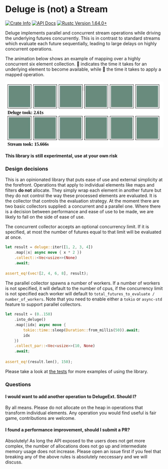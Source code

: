 # Deluge is (not) a Stream

<div>
 <p>
    <a href="https://crates.io/crates/deluge"><img alt="Crate Info" src="https://img.shields.io/crates/v/deluge.svg"/></a>
    <a href="https://docs.rs/deluge/"><img alt="API Docs" src="https://img.shields.io/badge/docs.rs-deluge-green"/></a>
    <a href="https://blog.rust-lang.org/2022/09/22/Rust-1.64.0.html"><img alt="Rustc Version 1.64.0+" src="https://img.shields.io/badge/rustc-1.64%2B-lightgrey.svg"/></a>
  </p>

</div>

Deluge implements parallel and concurrent stream operations while driving the underlying futures concurrently.
This is in contrast to standard streams which evaluate each future sequentially, leading to large delays on highly concurrent operations.

The animation below shows an example of mapping over a highly concurrent six element collection. &#x1F4D8; indicates the time it takes for an underlying element to become available, while &#x1F4D7; the time it takes to apply a mapped operation.

![Example of processing using Deluge and Streams](./images/process.gif)

**This library is still experimental, use at your own risk**

### Design decisions

This is an opinionated library that puts ease of use and external simplicity at the forefront.
Operations that apply to individual elements like maps and filters **do not** allocate.
They simply wrap each element in another future but they do not control the way these processed elements are evaluated.
It is the collector that controls the evaluation strategy.
At the moment there are two basic collectors supplied: a concurrent and a parallel one.
Where there is a decision between performance and ease of use to be made, we are likely to fall on the side of ease of use.

The concurrent collector accepts an optional concurrency limit.
If it is specified, at most the number of futures equal to that limit will be evaluated at once.

```rust
let result = deluge::iter([1, 2, 3, 4])
    .map(|x| async move { x * 2 })
    .collect::<Vec<usize>>(None)
    .await;

assert_eq!(vec![2, 4, 6, 8], result);
```

The parallel collector spawns a number of workers.
If a number of workers is not specified, it will default to the number of cpus, if the concurrency limit is not specified each worker will default to `total_futures_to_evaluate / number_of_workers`.
Note that you need to enable either a `tokio` or `async-std` feature to support parallel collectors.

```rust
let result = (0..150)
    .into_deluge()
    .map(|idx| async move {
        tokio::time::sleep(Duration::from_millis(50)).await;
        idx
    })
    .collect_par::<Vec<usize>>(10, None)
    .await;

assert_eq!(result.len(), 150);
```

Please take a look at [the tests](https://github.com/mkawalec/deluge/blob/main/src/deluge_ext.rs) for more examples of using the library.

### Questions

#### I would want to add another operation to DelugeExt. Should I?

By all means.
Please do not allocate on the heap in operations that transform individual elements.
Any operation you would find useful is fair game, contributions are welcome.

#### I found a performance improvement, should I submit a PR?

Absolutely!
As long the API exposed to the users does not get more complex, the number of allocations does not go up and intermediate memory usage does not increase.
Please open an issue first if you feel that breaking any of the above rules is absolutely neccessary and we will discuss.
